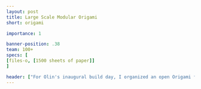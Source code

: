 ```yaml
---
layout: post
title: Large Scale Modular Origami
short: origami

importance: 1

banner-position: .38
team: 100+
specs: [
[files-o, [1500 sheets of paper]]
]

header: ["For Olin's inaugural build day, I organized an open Origami folding party.", "Almost all the participants stopped by to fold a few modules, which we assembled into many polyhedra of varying size and complexity. Build day is about strengthening the Olin community and improving Olin, and seeing as some of these sculptures were installed around campus, I think it upheld both principles."]
---
```

